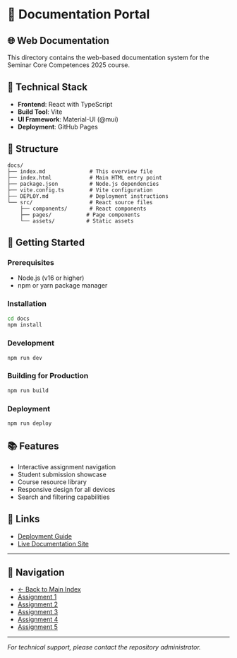 # 📖 Documentation Portal

## 🌐 Web Documentation
This directory contains the web-based documentation system for the Seminar Core Competences 2025 course.

## 🔧 Technical Stack
- **Frontend**: React with TypeScript
- **Build Tool**: Vite
- **UI Framework**: Material-UI (@mui)
- **Deployment**: GitHub Pages

## 📁 Structure
```
docs/
├── index.md              # This overview file
├── index.html            # Main HTML entry point
├── package.json          # Node.js dependencies
├── vite.config.ts        # Vite configuration
├── DEPLOY.md             # Deployment instructions
└── src/                  # React source files
    ├── components/       # React components
    ├── pages/           # Page components
    └── assets/          # Static assets
```

## 🚀 Getting Started

### Prerequisites
- Node.js (v16 or higher)
- npm or yarn package manager

### Installation
```bash
cd docs
npm install
```

### Development
```bash
npm run dev
```

### Building for Production
```bash
npm run build
```

### Deployment
```bash
npm run deploy
```

## 📚 Features
- Interactive assignment navigation
- Student submission showcase
- Course resource library
- Responsive design for all devices
- Search and filtering capabilities

## 🔗 Links
- [Deployment Guide](./DEPLOY.md)
- [Live Documentation Site](https://rogerjs93.github.io/Seminar-Core-Competences-2025/)

---

## 🔗 Navigation
- [← Back to Main Index](../INDEX.md)
- [Assignment 1](../assigment1/)
- [Assignment 2](../assigment2/)
- [Assignment 3](../assigment3/)
- [Assignment 4](../assigment4/)
- [Assignment 5](../assigment5/)

---

*For technical support, please contact the repository administrator.*
